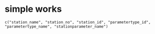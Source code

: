 # simple works

    c("station_name", "station_no", "station_id", "parametertype_id", 
    "parametertype_name", "stationparameter_name")

